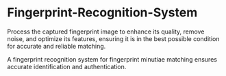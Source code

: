 # Fingerprint-Recognition-System
Process the captured fingerprint image to enhance its quality, remove noise, and optimize its features, ensuring it is in the best possible condition for accurate and reliable matching.

A fingerprint recognition system for fingerprint minutiae matching ensures accurate identification and authentication.
